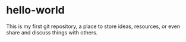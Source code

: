 # hello-world
This is my first git repository, a place to store ideas, resources, or even share and discuss things with others.
